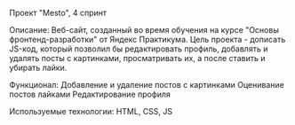 Проект "Mesto", 4 спринт

Описание: Веб-сайт, созданный во время обучения на курсе "Основы фронтенд-разработки" от Яндекс Практикума. Цель проекта - дописать JS-код, который позволил бы редактировать профиль, добавлять и удалять посты с картинками, просматривать их, а после ставить и убирать лайки.

Функционал:
Добавление и удаление постов с картинками
Оценивание постов лайками
Редактирование профиля

Используемые технологии: HTML, CSS, JS
